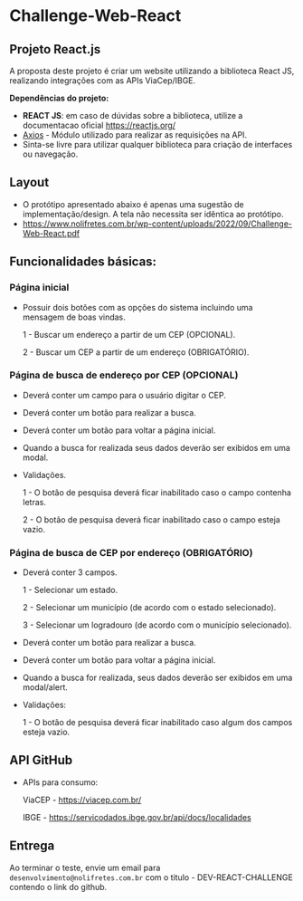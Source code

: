 # Challenge-Web-React

## Projeto React.js

A proposta deste projeto é criar um website utilizando a biblioteca React JS, realizando integrações com as APIs ViaCep/IBGE.

**Dependências do projeto:**

* **REACT JS**: em caso de dúvidas sobre a biblioteca, utilize a documentacao oficial https://reactjs.org/
* [Axios](https://github.com/axios/axios) - Módulo utilizado para realizar as requisições na API.
* Sinta-se livre para utilizar qualquer biblioteca para criação de interfaces ou navegação.

## Layout

- O protótipo apresentado abaixo é apenas uma sugestão de implementação/design. A tela não necessita ser idêntica ao protótipo.
- https://www.nolifretes.com.br/wp-content/uploads/2022/09/Challenge-Web-React.pdf

## Funcionalidades básicas:

### Página inicial

- Possuir dois botões com as opções do sistema incluindo uma mensagem de boas vindas.  

  1 - Buscar um endereço a partir de um CEP (OPCIONAL). 
  
  2 - Buscar um CEP a partir de um endereço (OBRIGATÓRIO). 

### Página de busca de endereço por CEP (OPCIONAL)

- Deverá conter um campo para o usuário digitar o CEP.
- Deverá conter um botão para realizar a busca.
- Deverá conter um botão para voltar a página inicial.
- Quando a busca for realizada seus dados deverão ser exibidos em uma modal.
- Validações.  

  1 - O botão de pesquisa deverá ficar inabilitado caso o campo contenha letras. 
  
  2 - O botão de pesquisa deverá ficar inabilitado caso o campo esteja vazio. 

### Página de busca de CEP por endereço (OBRIGATÓRIO)
 - Deverá conter 3 campos. 
 
   1 - Selecionar um estado.  
  
   2 - Selecionar um município (de acordo com o estado selecionado). 
  
   3 - Selecionar um logradouro (de acordo com o município selecionado).  
  
- Deverá conter um botão para realizar a busca. 
- Deverá conter um botão para voltar a página inicial. 
- Quando a busca for realizada, seus dados deverão ser exibidos em uma modal/alert. 
- Validações:   

  1 - O botão de pesquisa deverá ficar inabilitado caso algum dos campos esteja vazio. 

  
## API GitHub

- APIs para consumo: 
 
  ViaCEP - https://viacep.com.br/ 
  
  IBGE - https://servicodados.ibge.gov.br/api/docs/localidades


## Entrega

 Ao terminar o teste, envie um email para `desenvolvimento@nolifretes.com.br` com o titulo - DEV-REACT-CHALLENGE contendo o link do github. 
